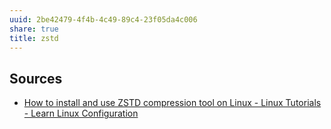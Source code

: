 ```yaml
---
uuid: 2be42479-4f4b-4c49-89c4-23f05da4c006
share: true
title: zstd
---
```

## Sources

* [How to install and use ZSTD compression tool on Linux - Linux Tutorials - Learn Linux Configuration](https://linuxconfig.org/how-to-install-and-use-zstd-compression-tool-on-linux)